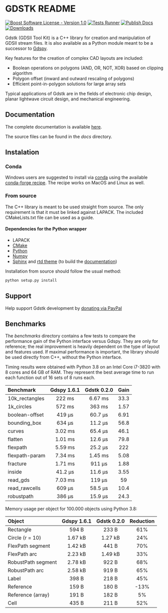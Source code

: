 # GDSTK README

[![Boost Software License - Version 1.0](https://img.shields.io/github/license/heitzmann/gdstk.svg)](https://www.boost.org/LICENSE_1_0.txt)
[![Tests Runner](https://github.com/heitzmann/gdstk/workflows/Tests%20Runner/badge.svg)](https://github.com/heitzmann/gdstk/actions)
[![Publish Docs](https://github.com/heitzmann/gdstk/workflows/Publish%20Docs/badge.svg)](http://heitzmann.github.io/gdstk)
[![Downloads](https://img.shields.io/github/downloads/heitzmann/gdstk/total.svg)](https://github.com/heitzmann/gdstk/releases)

Gdstk (GDSII Tool Kit) is a C++ library for creation and manipulation of GDSII stream files.
It is also available as a Python module meant to be a successor to [Gdspy](https://github.com/heitzmann/gdspy).

Key features for the creation of complex CAD layouts are included:

* Boolean operations on polygons (AND, OR, NOT, XOR) based on clipping algorithm
* Polygon offset (inward and outward rescaling of polygons)
* Efficient point-in-polygon solutions for large array sets

Typical applications of Gdstk are in the fields of electronic chip design, planar lightwave circuit design, and mechanical engineering.


## Documentation

The complete documentation is available [here](http://heitzmann.github.io/gdstk).

The source files can be found in the _docs_ directory.


## Instalation

### Conda

Windows users are suggested to install via [conda](https://www.anaconda.com/) using the available [conda-forge recipe](https://github.com/conda-forge/gdstk-feedstock). The recipe works on MacOS and Linux as well.


### From source

The C++ library is meant to be used straight from source.
The only requirement is that it must be linked against LAPACK.
The included CMakeLists.txt file can be used as a guide.

#### Dependencies for the Python wrapper

* LAPACK
* [CMake](https://cmake.org/)
* [Python](https://www.python.org/)
* [Numpy](https://numpy.org/)
* [Sphinx](https://www.sphinx-doc.org/) and [rtd theme](https://sphinx-rtd-theme.readthedocs.io/) (to build the [documentation](http://heitzmann.github.io/gdstk))

Installation from source should follow the usual method:

```sh
python setup.py install
```


## Support

Help support Gdstk development by [donating via PayPal](https://www.paypal.com/cgi-bin/webscr?cmd=_s-xclick&hosted_button_id=JD2EUE2WPPBQQ)


## Benchmarks

The _benchmarks_ directory contains a few tests to compare the performance gain of the Python interface versus Gdspy.
They are only for reference; the real improvement is heavily dependent on the type of layout and features used.
If maximal performance is important, the library should be used directly from C++, without the Python interface.

Timing results were obtained with Python 3.8 on an Intel Core i7-3820 with 8 cores and 64 GB of RAM.
They represent the best average time to run each function out of 16 sets of 8 runs each.

| Benchmark        |   Gdspy 1.6.1    |   Gdstk 0.2.0    |   Gain   |
| :--------------- | :--------------: | :--------------: | :------: |
| 10k_rectangles   |      222 ms      |     6.67 ms      |   33.3   |
| 1k_circles       |      572 ms      |      363 ms      |   1.57   |
| boolean-offset   |      419 μs      |     60.7 μs      |   6.91   |
| bounding_box     |      634 μs      |     11.2 μs      |   56.8   |
| curves           |     3.02 ms      |     65.4 μs      |   46.1   |
| flatten          |     1.01 ms      |     12.6 μs      |   79.8   |
| flexpath         |     5.59 ms      |     25.2 μs      |   222    |
| flexpath-param   |     7.34 ms      |     1.45 ms      |   5.08   |
| fracture         |     1.71 ms      |      911 μs      |   1.88   |
| inside           |     41.2 μs      |     11.6 μs      |   3.55   |
| read_gds         |     7.03 ms      |      119 μs      |    59    |
| read_rawcells    |      609 μs      |     58.5 μs      |   10.4   |
| robustpath       |      386 μs      |     15.9 μs      |   24.3   |

Memory usage per object for 100.000 objects using Python 3.8:

| Object               |   Gdspy 1.6.1    |   Gdstk 0.2.0    | Reduction |
| :------------------- | :--------------: | :--------------: | :-------: |
| Rectangle            |      594 B       |      233 B       |    61%    |
| Circle (r = 10)      |     1.67 kB      |     1.27 kB      |    24%    |
| FlexPath segment     |     1.42 kB      |      441 B       |    70%    |
| FlexPath arc         |     2.23 kB      |     1.49 kB      |    33%    |
| RobustPath segment   |     2.78 kB      |      922 B       |    68%    |
| RobustPath arc       |     2.58 kB      |      919 B       |    65%    |
| Label                |      398 B       |      218 B       |    45%    |
| Reference            |      159 B       |      180 B       |    -13%   |
| Reference (array)    |      191 B       |      182 B       |     5%    |
| Cell                 |      435 B       |      211 B       |    52%    |
